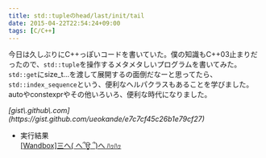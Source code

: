 ```yaml
---
title: std::tupleのhead/last/init/tail
date: 2015-04-22T22:54:24+09:00
tags: [C/C++]
---
```


今日は久しぶりにC\+\+っぽいコードを書いていた。僕の知識もC\+\+03止まりだったので、`std::tuple`を操作するメタメタしいプログラムを書いてみた。`std::get`にsize\_t\.\.\.を渡して展開するの面倒だなーと思ってたら、`std::index_sequence`という、便利なヘルパクラスもあることを学びました。autoやconstexprやその他いろいろ、便利な時代になりました。

<script src="https://gist.github.com/ueokande/e7c7cf45c26b1e79cf27.js"> </script><cite>[gist\.github\.com](https://gist.github.com/ueokande/e7c7cf45c26b1e79cf27)</cite>

- 実行結果  
[\[Wandbox\]三へ\( へ՞ਊ ՞\)へ ﾊｯﾊｯ](http://melpon.org/wandbox/permlink/DdPLDfl4WyujB8IX)

